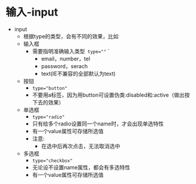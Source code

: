 # 输入-input

- input
    - 根据type的类型，会有不同的效果，比如
    - 输入框
        - 需要指明准确输入类型` type=""` `
            - email，number，tel
            - password，serach
            - text(IE不兼容的全部默认为text)
    - 按钮
        - `type="button"`
        - 不要用a标签，因为用button可设置伪类:disabled和:active（做出按下去的效果）
    - 单选框
        - `type="radio"`
        - 只有给多个radio设置同一个name时，才会出现单选特性
        - 有一个value属性可存储所选值
        - 注意:
            - 在选中后再次点击，无法取消选中
    - 多选框
        - `type="checkbox"`
        - 无论设不设置name属性，都会有多选特性
        - 有一个value属性可存储所选值